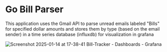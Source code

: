 # Go Bill Parser
This application uses the Gmail API to parse unread emails labeled "Bills" for specified dollar amounts and stores them by type (based on the email sender) in a time series database (influxdb) for visualization in grafana

![Screenshot 2025-01-14 at 17-38-41 Bill-Tracker - Dashboards - Grafana](https://github.com/user-attachments/assets/51e6a7f8-00d8-4f7d-a661-ee744a9bb631)
